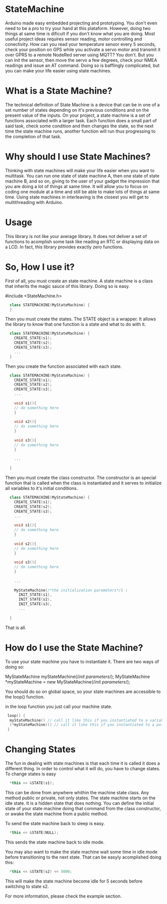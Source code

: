 # StateMachine

Arduino made easy embedded projecting and prototyping. You don't even need to be a pro to try your hand at this plataform.
However, doing two things at same time is dificult if you don't know what you are doing. Most useful project ideas requires
sensor reading, motor controlling and conectivity. How can you read your temperature sensor every 5 seconds, check your position
on GPS while you activate a servo motor and transmit it over GPRS to a remote NodeRed server using MQTT?
You don't. But you can init the sensor, then move the servo a few degrees, check your NMEA readings and issue an AT command.
Doing so is bafflingly complicated, but you can make your life easier using state machines.

# What is a State Machine?  

The technical definition of State Machine is a device that can be in one of a set number of states depending on it's previous
conditions and on the present value of the inputs.
On your project, a state machine is a set of functions associated with a larger task. Each function does a small part of said
task, check some condition and then changes the state, so the next time the state machine runs, another function will run thus 
progressing to the completion of that task.

# Why should I use State Machines?

Thinking with state machines will make your life easier when you want to multitask. You can run one state of state machine A,
then one state of state machine B, and so on, giving to the user of your gadget the impression that you are doing a lot of things
at same time. It will allow you to focus on coding one module at a time and still be able to make lots of things at same time.
Using state machines in interleaving is the closest you will get to multithreading with Arduino.

# Usage

This library is not like your average library. It does not deliver a set of functions to acomplish some task like reading an RTC
or displaying data on a LCD. In fact, this library provides exactly zero functions.

# So, How I use it?

First of all, you must create an state machine. A state machine is a class that inherits the magic sauce of this library.
Doing so is easy.

#include <StateMachine.h>

``` c++
  class STATEMACHINE(MyStateMachine) {
  }
```
Then you must create the states. The STATE object is a wrapper. It allows the library to know that one function is a state
and what to do with it.

``` c++
  class STATEMACHINE(MyStateMachine) {
    CREATE_STATE(s1);
    CREATE_STATE(s2);
    CREATE_STATE(s3);
    ...
  }
```
Then you create the function associated with each state.

``` c++
  class STATEMACHINE(MyStateMachine) {
    CREATE_STATE(s1);
    CREATE_STATE(s2);
    CREATE_STATE(s3);
    ...
    
    void s1(){
    // do something here
    }
    
    void s2(){
    // do something here
    }
    
    void s3(){
    // do something here
    }
    
    ...
    
  }
```

Then you must create the class constructor. The constructor is an special function that is called when the class is instantiated
and it serves to initialize all variables to it's initial conditions.

``` c++
  class STATEMACHINE(MyStateMachine) {
    CREATE_STATE(s1);
    CREATE_STATE(s2);
    CREATE_STATE(s3);
    ...
    
    void s1(){
    // do something here
    }
    
    void s2(){
    // do something here
    }
    
    void s3(){
    // do something here
    }
    
    ...
    
    MyStateMachine(/*the initialization parameters*/) :
      INIT_STATE(s1),
      INIT_STATE(s2),
      INIT_STATE(s3),
      ...
    
  }
```

That is all.

# How do I use the State Machine?

To use your state machine you have to instantiate it. There are two ways of doing so:

MyStateMachine myStateMachine(/*init parameters*/);
MyStateMachine *myStateMachine = new MyStateMachine(/*init parameters*/);

You should do so on global space, so your state machines are accessible to the loop() function.

in the loop function you just call your machine state.

``` c++
 loop() {
  myStateMachine() // call it like this if you instantiated to a variable
  (*myStateMachine)() // call it like this if you instantiated to a pointer.
 }
```
# Changing States

The fun in dealing with state machines is that each time it is called it does a different thing. In order to control what it 
will do, you have to change states. To change states is easy


``` c++
  *this << &STATE(s1);
``` 

This can be done from anywhere whithin the machine state class. Any method public or private, not only states. 
The state machine starts on the idle state. It is a hidden state that does nothing. You can define the initial state of your 
state machine doing that command from the class constructor, or awake the state machine from a public method.

To send the state machine back to sleep is easy.

``` c++
  *this << &STATE(NULL);
``` 
This sends the state machine back to idle mode.

You may also want to make the state machine wait some time in idle mode before transitioning to the next state. That can be 
easyly acomplished doing this:

``` c++
  *this << &STATE(s2) << 5000;
``` 
This will make the state machine become idle for 5 seconds before switching to state s2.

For more information, please check the example section.


